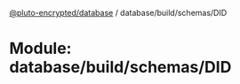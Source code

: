 [@pluto-encrypted/database](../README.md) / database/build/schemas/DID

# Module: database/build/schemas/DID
